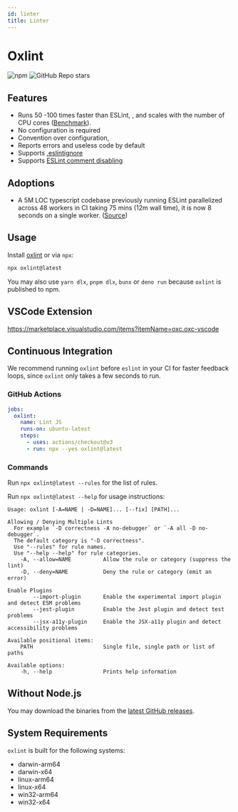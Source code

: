 ```yaml
---
id: linter
title: Linter
---
```


# Oxlint

![npm](https://img.shields.io/npm/dw/oxlint)
![GitHub Repo stars](https://img.shields.io/github/stars/oxc-project/oxc)

## Features

- Runs 50 -100 times faster than ESLint, , and scales with the number of CPU cores ([Benchmark](https://github.com/oxc-project/bench-javascript-linter)).
- No configuration is required
- Convention over configuration,
- Reports errors and useless code by default
- Supports [.eslintignore](https://eslint.org/docs/latest/use/configure/ignore#the-eslintignore-file)
- Supports [ESLint comment disabling](https://eslint.org/docs/latest/use/configure/rules#disabling-rules)

## Adoptions

- A 5M LOC typescript codebase previously running ESLint parallelized across 48 workers in CI taking 75 mins (12m wall time), it is now 8 seconds on a single worker. ([Source](https://twitter.com/boshen_c/status/1714827365136929029))

## Usage

Install [oxlint](https://www.npmjs.com/package/oxlint) or via `npx`:

```bash
npx oxlint@latest
```

You may also use `yarn dlx`, `pnpm dlx`, `bunx` or `deno run` because `oxlint` is published to npm.

## VSCode Extension

https://marketplace.visualstudio.com/items?itemName=oxc.oxc-vscode

## Continuous Integration

We recommend running `oxlint` before `eslint` in your CI for faster feedback loops,
since `oxlint` only takes a few seconds to run.

### GitHub Actions

```yaml
jobs:
  oxlint:
    name: Lint JS
    runs-on: ubuntu-latest
    steps:
      - uses: actions/checkout@v3
      - run: npx --yes oxlint@latest
```

### Commands

Run `npx oxlint@latest --rules` for the list of rules.

Run `npx oxlint@latest --help` for usage instructions:

```
Usage: oxlint [-A=NAME | -D=NAME]... [--fix] [PATH]...

Allowing / Denying Multiple Lints
  For example `-D correctness -A no-debugger` or `-A all -D no-debugger`.
  The default category is "-D correctness".
  Use "--rules" for rule names.
  Use "--help --help" for rule categories.
    -A, --allow=NAME          Allow the rule or category (suppress the lint)
    -D, --deny=NAME           Deny the rule or category (emit an error)

Enable Plugins
        --import-plugin       Enable the experimental import plugin and detect ESM problems
        --jest-plugin         Enable the Jest plugin and detect test problems
        --jsx-a11y-plugin     Enable the JSX-a11y plugin and detect accessibility problems

Available positional items:
    PATH                      Single file, single path or list of paths

Available options:
    -h, --help                Prints help information
```

## Without Node.js

You may download the binaries from the [latest GitHub releases](https://github.com/oxc-project/oxc/releases/latest).

## System Requirements

`oxlint` is built for the following systems:

- darwin-arm64
- darwin-x64
- linux-arm64
- linux-x64
- win32-arm64
- win32-x64
